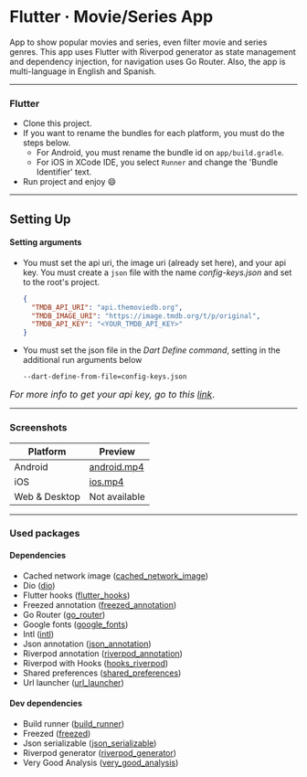 # Flutter · Movie/Series App

App to show popular movies and series, even filter movie and series genres. This app uses Flutter with Riverpod
generator as state management and dependency injection, for navigation uses Go Router. Also, the app is multi-language
in English and Spanish.

------

### Flutter

* Clone this project.
* If you want to rename the bundles for each platform, you must do the steps below.
    * For Android, you must rename the bundle id on ```app/build.gradle```.
    * For iOS in XCode IDE, you select ```Runner``` and change the 'Bundle Identifier' text.
* Run project and enjoy :smile:

------

## Setting Up

#### Setting arguments

* You must set the api uri, the image uri (already set here), and your api key. You must create a `json` file with the
  name *config-keys.json* and set to the root's project.
    ```json
  {
      "TMDB_API_URI": "api.themoviedb.org",
      "TMDB_IMAGE_URI": "https://image.tmdb.org/t/p/original",
      "TMDB_API_KEY": "<YOUR_TMDB_API_KEY>"
  }
  ```

* You must set the json file in the *Dart Define command*, setting in the additional run arguments below
  ```
  --dart-define-from-file=config-keys.json
  ```

<font size="3">*For more info to get your api key, go to
this [link](https://developers.themoviedb.org/4/getting-started/authorization)*.</font>

------

### Screenshots

| Platform      | Preview                                            |
|---------------|----------------------------------------------------|
| Android       | [android.mp4](assets/github_resources/android.mp4) |
| iOS           | [ios.mp4](assets/github_resources/ios.mp4)         |
| Web & Desktop | Not available                                      |

------

### Used packages

#### Dependencies

- Cached network image ([cached_network_image](https://pub.dev/packages/cached_network_image))
- Dio ([dio](https://pub.dev/packages/dio))
- Flutter hooks ([flutter_hooks](https://pub.dev/packages/flutter_hooks))
- Freezed annotation ([freezed_annotation](https://pub.dev/packages/freezed_annotation))
- Go Router ([go_router](https://pub.dev/packages/go_router))
- Google fonts ([google_fonts](https://pub.dev/packages/google_fonts))
- Intl ([intl](https://pub.dev/packages/intl))
- Json annotation ([json_annotation](https://pub.dev/packages/json_annotation))
- Riverpod annotation ([riverpod_annotation](https://pub.dev/packages/riverpod_annotation))
- Riverpod with Hooks ([hooks_riverpod](https://pub.dev/packages/hooks_riverpod))
- Shared preferences ([shared_preferences](https://pub.dev/packages/shared_preferences))
- Url launcher ([url_launcher](https://pub.dev/packages/url_launcher))

#### Dev dependencies

- Build runner ([build_runner](https://pub.dev/packages/build_runner))
- Freezed ([freezed](https://pub.dev/packages/freezed))
- Json serializable ([json_serializable](https://pub.dev/packages/json_serializable))
- Riverpod generator ([riverpod_generator](https://pub.dev/packages/riverpod_generator))
- Very Good Analysis ([very_good_analysis](https://pub.dev/packages/very_good_analysis))
